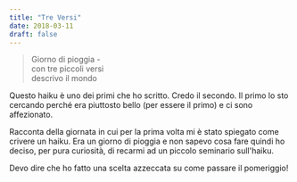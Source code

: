 ```yaml
---
title: "Tre Versi"
date: 2018-03-11
draft: false
---
```

>Giorno di pioggia -\
>con tre piccoli versi\
>descrivo il mondo
<!--more-->

Questo haiku è uno dei primi che ho scritto. Credo il secondo.
Il primo lo sto cercando perché era piuttosto bello (per essere il primo) e ci sono affezionato.

Racconta della giornata in cui per la prima volta mi è stato spiegato come crivere un haiku. Era un giorno di pioggia e non sapevo cosa fare quindi ho deciso, per pura curiosità, di recarmi ad un piccolo seminario sull'haiku.

Devo dire che ho fatto una scelta azzeccata su come passare il pomeriggio!